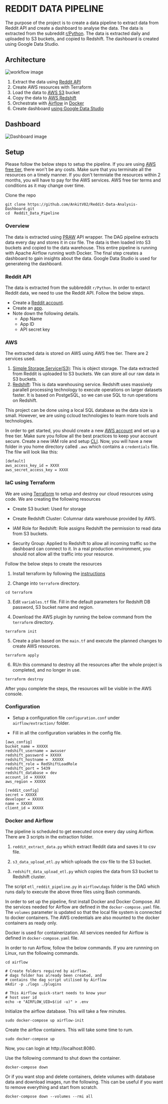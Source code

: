 # REDDIT DATA PIPELINE
The purpose of the project is to create a data pipeline to extract data from Reddit API and create a dashboard to analyse the data.
The data is extracted from the subreddit [r/Python](https://www.reddit.com/r/Python/).
The data is extracted daily and uploaded to S3 buckets, and copied to Redshift. 
The dashboard is created using Google Data Studio.

## Architecture

![workflow image](https://github.com/joyceannie/Reddit_Data_Pipeline/blob/e835b89c08db335c5ad3832a65bf32fe605eff17/images/workflow.png "Workflow Image")

1. Extract the data using [Reddit API](https://www.reddit.com/dev/api/)
2. Create AWS resources with Terraform
3. Load the data to [AWS S3](https://aws.amazon.com/s3/) bucket
4. Copy the data to [AWS Redshift](https://aws.amazon.com/redshift/)
5. Orchestrate with [Airflow](https://airflow.apache.org/) in [Docker](https://www.docker.com/)
6. Create dashboard [using Google Data Studio](https://datastudio.google.com/)


## Dashboard

![Dashboard image](https://github.com/joyceannie/Reddit_Data_Pipeline/blob/37abba35138a12c808fa49e4f8051083489e0f40/images/data_analysis.png "Dashboard Image")

## Setup

Please follow the below steps to setup the pipeline. If you are using [AWS free tier](https://aws.amazon.com/free/?all-free-tier.sort-by=item.additionalFields.SortRank&all-free-tier.sort-order=asc&awsf.Free%20Tier%20Types=*all&awsf.Free%20Tier%20Categories=*all), there won't be any costs. Make sure that you terminate all the resources on a timely manner. If you don't termniate the resources within 2 months, you will have to pay for the AWS services. AWS free tier terms and conditions as it may change over time. 

Clone the repo

```
git clone https://github.com/AnkitV02/Reddit-Data-Analysis-Dashboard.git
cd  Reddit_Data_Pipeline
```

### Overview

The data is extracted using [PRAW](https://praw.readthedocs.io/en/stable/) API wrapper. The DAG pipeline extracts data every day and stores it in csv file. 
The data is then loaded into S3 buckets and copied to the data warehouse. This entire pipeline is running with Apache Airflow running woth Docker. 
The final step creates a dashboard to gain insights about the data. Google Data Studio is used for generateing the dashboard.

### Reddit API

The data is extracted from the subbreddit `r/Python`. 
In order to extarct Reddit data, we need to use the Reddit API. Follow the below steps.

* Create a [Reddit account](https://www.reddit.com/register/).
* Create an [app](https://www.reddit.com/prefs/apps).
* Note down the following details.
    * App Name
    * App ID
    * API secret key

### AWS

The extracted data is stored on AWS using AWS free tier. There are 2 services used.
1. [Simple Storage Service(S3)](https://aws.amazon.com/s3/): This is object storage. The data extracted from Reddit is uploaded to S3 buckets. We can store all our raw data in S3 buckets.
2. [Redshift](https://aws.amazon.com/redshift/): This is data warehousing service. Redshift uses massively parallell processing technology to execute operations on larger datasets faster. It is based on PostgeSQL, so we can use SQL to run operations on Redshift. 

This project can be done using a local SQL database as the data size is small. However, we are using ccloud technologies to learn more tools and technologies.

In order to get started, you should create a new [AWS account](https://portal.aws.amazon.com/billing/signup?nc2=h_ct&src=header_signup&redirect_url=https%3A%2F%2Faws.amazon.com%2Fregistration-confirmation#/start) and set up a free tier. Make sure you follow all the best practices to keep your account secure. Create a new IAM role and setup [CLI](https://aws.amazon.com/getting-started/guides/setup-environment/module-three/). Now, you will have a new folder in you home directory called `.aws` which contains a `credentials` file. The filw will look like this:
```
[default]
aws_access_key_id = XXXX
aws_secret_access_key = XXXX
```

### IaC using Terraform

We are using [Terraform](https://learn.hashicorp.com/terraform?utm_source=terraform_io)  to setup and destroy our cloud resources using code.
We are creating the following resources

 * Create S3 bucket: Used for storage

 * Create Redshift Cluster: Columnar data warehouse provided by AWS. 

 * IAM Role for Redshift: Role assigns Redshift the permission to read data from S3 buckets.

 * Security Group: Applied to Redshift to allow all incoming traffic so the dashboard can connect to it. In a real production environment, you should not allow all the traffic into your resource.


 Follow the below steps to create the resources

  1. Install terraform by following the [instructions](https://learn.hashicorp.com/tutorials/terraform/install-cli)

  2. Change into `terraform` directory.

  ```
  cd terraform
  ```

  3. Edit `variables.tf` file. Fill in the default parameters for Redshift DB password, S3 bucket name and region.

  4. Download the AWS plugin by running the below command from the `terraform` directory.

  ```
  terraform init
  ```

  5. Create a plan based on the `main.tf` and execute the planned changes to create AWS resources.

  ```
  terraform apply
  ```

  6. RUn this command to destroy all the resources after the whole project is completed, and no longer in use. 

  ```
  terraform destroy
  ```
  After yopu complete the steps, the resources will be visible in the AWS console.

### Configuration

* Setup a configuration file `configuration.conf` under `airflow/extraction/` folder.

* Fill in all the configuration variables in the config file. 

```
[aws_config]
bucket_name = XXXXX
redshift_username = awsuser
redshift_password = XXXXX
redshift_hostname =  XXXXX
redshift_role = RedShiftLoadRole
redshift_port = 5439
redshift_database = dev
account_id = XXXXX
aws_region = XXXXX

[reddit_config]
secret = XXXXX
developer = XXXXX
name = XXXXX
client_id = XXXXX
```

### Docker and Airflow

The pipeline is scheduled to get executed once every day using Airflow. There are 3 scripts in the extraction folder.

1. `reddit_extract_data.py` which extract Reddit data and saves it to csv file.

2. `s3_data_upload_etl.py` which uploads the csv file to the S3 bucket.

3. `redshift_data_upload_etl.py` which copies the data from S3 bucket to Redshift cluster.

The script `etl_reddit_pipeline.py` in `airflow\dags` folder is the DAG which runs daily to execute the above three files using Bash commands.

In order to set up the pipeline, first install Docker and Docker Compose. All the services needed for Airflow are defined in the `docker-compose.yaml` file. The `volumes` parameter is updated so that the local file system is connected to docker containers. The AWS  credentials are also mounted to the docker containers as ready only. 


Docker is used for containerization. 
All services needed for Airflow is defined in `docker-compose.yaml` file. 

In order to run Airflow, follow the below commands.
If you are runnning on Linux, run the following commands.

```
cd airflow

# Create folders required by airflow. 
# dags folder has already been created, and 
# contains the dag script utilised by Airflow
mkdir -p ./logs ./plugins

# This Airflow quick-start needs to know your
# host user id
echo -e "AIRFLOW_UID=$(id -u)" > .env
```

Initialize the airflow database. This will take a few minutes. 
```
sudo docker-compose up airflow-init
```

Create the airflow containers. This will take some time to rum.
```
sudo docker-compose up
```
Now, you can login at  http://localhost:8080.

Use the following command to shut down the container.

```
docker-compose down
```

Or if you want stop and delete containers, delete volumes with database data and download images, run the following. This can be useful if you want to remove everything and start from scratch. 

```
docker-compose down --volumes --rmi all

```




















